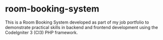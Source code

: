 # room-booking-system
This is a Room Booking System developed as part of my job portfolio to demonstrate practical skills in backend and frontend development using the CodeIgniter 3 (CI3) PHP framework.
